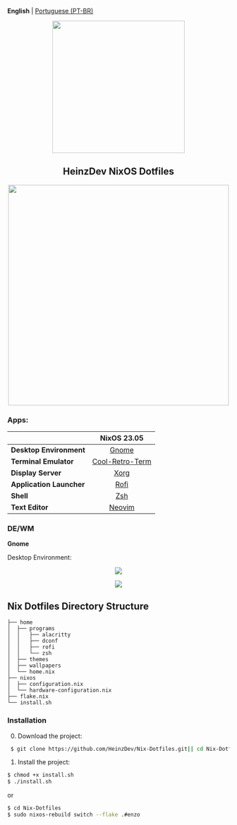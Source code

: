 **English** | [Portuguese (PT-BR)](README.md)

<p align="center"><img src="https://i.imgur.com/X5zKxvp.png" width=300px></p>
<h2 align="center">HeinzDev NixOS Dotfiles</h2>

<p align="center"><img src="https://i.imgur.com/rqskqPg.png" width=500px></p>

### Apps:

|                          |             NixOS 23.05               |
|--------------------------|:-------------------------------------:|
| **Desktop Environment**  |   [Gnome](https://www.gnome.org)      |
| **Terminal Emulator**    |   [Cool-Retro-Term](https://github.com/Swordfish90/cool-retro-term) |
| **Display Server**       |   [Xorg](https://www.x.org/wiki/)     |
| **Application Launcher** |   [Rofi](https://github.com/davatorium/rofi)  |
| **Shell**                |   [Zsh](https://zsh.sourceforge.io)   |
| **Text Editor**          |   [Neovim](https://neovim.io)         |


### DE/WM

**Gnome**

Desktop Environment:

<p align="center"><img src="https://i.imgur.com/j1vg5os.png"></p>
<p align="center"><img src="https://i.imgur.com/ADhQufb.png"></p>




## Nix Dotfiles Directory Structure
```
├── home
│  ├── programs
│  │   ├── alacritty
│  │   ├── dconf
│  │   ├── rofi
│  │   └── zsh
│  ├── themes
│  ├── wallpapers
│  └── home.nix
├── nixos
│  ├── configuration.nix
│  └── hardware-configuration.nix
├── flake.nix
└── install.sh
```

### Installation

0. Download the project:
```bash
 $ git clone https://github.com/HeinzDev/Nix-Dotfiles.git|| cd Nix-Dotfiles.git
```

1. Install the project:

```bash
$ chmod +x install.sh
$ ./install.sh
```
or

```bash
$ cd Nix-Dotfiles
$ sudo nixos-rebuild switch --flake .#enzo
```

